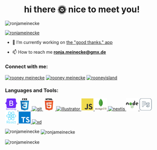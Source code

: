 <h1 align="center">hi there 🌞 nice to meet you!</h1>
<p align="left"> <img src="https://komarev.com/ghpvc/?username=ronjameinecke&label=Profile%20views&color=0e75b6&style=flat" alt="ronjameinecke" /> </p>

<p align="left"> <a href="https://github.com/ryo-ma/github-profile-trophy"><img src="https://github-profile-trophy.vercel.app/?username=ronjameinecke" alt="ronjameinecke" /></a> </p>

- 🔭 I’m currently working on [the "good thanks." app](https://github.com/RonjaMeinecke/good-thanks-app)

- 📫 How to reach me **ronja.meinecke@gmx.de**

<h3 align="left">Connect with me:</h3>
<p align="left">
<a href="https://linkedin.com/in/rooney meinecke" target="blank"><img align="center" src="![image](https://user-images.githubusercontent.com/77615251/112202173-5eef3600-8c11-11eb-9a58-134e5e79a99b.png)
" alt="rooney meinecke" height="30" width="40" /></a>
<a href="https://linkedin.com/in/rooney meinecke" target="blank"><img align="center" src="https://cdn.jsdelivr.net/npm/simple-icons@3.0.1/icons/linkedin.svg" alt="rooney meinecke" height="30" width="40" /></a>
<a href="https://instagram.com/rooneyisland" target="blank"><img align="center" src="https://cdn.jsdelivr.net/npm/simple-icons@3.0.1/icons/instagram.svg" alt="rooneyisland" height="30" width="40" /></a>
</p>

<h3 align="left">Languages and Tools:</h3>
<p align="left"> <a href="https://getbootstrap.com" target="_blank"> <img src="https://raw.githubusercontent.com/devicons/devicon/master/icons/bootstrap/bootstrap-plain-wordmark.svg" alt="bootstrap" width="40" height="40"/> </a> <a href="https://www.w3schools.com/css/" target="_blank"> <img src="https://raw.githubusercontent.com/devicons/devicon/master/icons/css3/css3-original-wordmark.svg" alt="css3" width="40" height="40"/> </a> <a href="https://git-scm.com/" target="_blank"> <img src="https://www.vectorlogo.zone/logos/git-scm/git-scm-icon.svg" alt="git" width="40" height="40"/> </a> <a href="https://www.w3.org/html/" target="_blank"> <img src="https://raw.githubusercontent.com/devicons/devicon/master/icons/html5/html5-original-wordmark.svg" alt="html5" width="40" height="40"/> </a> <a href="https://www.adobe.com/in/products/illustrator.html" target="_blank"> <img src="https://www.vectorlogo.zone/logos/adobe_illustrator/adobe_illustrator-icon.svg" alt="illustrator" width="40" height="40"/> </a> <a href="https://developer.mozilla.org/en-US/docs/Web/JavaScript" target="_blank"> <img src="https://raw.githubusercontent.com/devicons/devicon/master/icons/javascript/javascript-original.svg" alt="javascript" width="40" height="40"/> </a> <a href="https://www.mongodb.com/" target="_blank"> <img src="https://raw.githubusercontent.com/devicons/devicon/master/icons/mongodb/mongodb-original-wordmark.svg" alt="mongodb" width="40" height="40"/> </a> <a href="https://nextjs.org/" target="_blank"> <img src="https://cdn.worldvectorlogo.com/logos/nextjs-3.svg" alt="nextjs" width="40" height="40"/> </a> <a href="https://nodejs.org" target="_blank"> <img src="https://raw.githubusercontent.com/devicons/devicon/master/icons/nodejs/nodejs-original-wordmark.svg" alt="nodejs" width="40" height="40"/> </a> <a href="https://www.photoshop.com/en" target="_blank"> <img src="https://raw.githubusercontent.com/devicons/devicon/master/icons/photoshop/photoshop-line.svg" alt="photoshop" width="40" height="40"/> </a> <a href="https://reactjs.org/" target="_blank"> <img src="https://raw.githubusercontent.com/devicons/devicon/master/icons/react/react-original-wordmark.svg" alt="react" width="40" height="40"/> </a> <a href="https://www.typescriptlang.org/" target="_blank"> <img src="https://raw.githubusercontent.com/devicons/devicon/master/icons/typescript/typescript-original.svg" alt="typescript" width="40" height="40"/> </a> <a href="https://www.adobe.com/products/xd.html" target="_blank"> <img src="https://cdn.worldvectorlogo.com/logos/adobe-xd.svg" alt="xd" width="40" height="40"/> </a> </p>

<p><img align="left" src="https://github-readme-stats.vercel.app/api/top-langs?username=ronjameinecke&show_icons=true&locale=en&layout=compact" alt="ronjameinecke" /></p>

<p>&nbsp;<img align="center" src="https://github-readme-stats.vercel.app/api?username=ronjameinecke&show_icons=true&locale=en" alt="ronjameinecke" /></p>

<p><img align="center" src="https://github-readme-streak-stats.herokuapp.com/?user=ronjameinecke&" alt="ronjameinecke" /></p>
